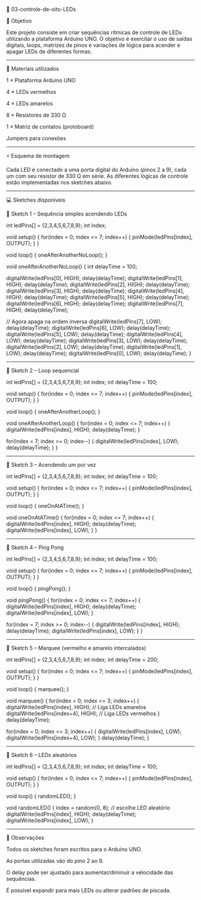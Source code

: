 📂 03-controle-de-oito-LEDs

🎯 Objetivo

Este projeto consiste em criar sequências rítmicas de controle de LEDs utilizando a plataforma Arduino UNO.
O objetivo é exercitar o uso de saídas digitais, loops, matrizes de pinos e variações de lógica para acender e apagar LEDs de diferentes formas.


---

🔧 Materiais utilizados

1 × Plataforma Arduino UNO

4 × LEDs vermelhos

4 × LEDs amarelos

8 × Resistores de 330 Ω

1 × Matriz de contatos (protoboard)

Jumpers para conexões



---

⚡ Esquema de montagem

Cada LED é conectado a uma porta digital do Arduino (pinos 2 a 9), cada um com seu resistor de 330 Ω em série.
As diferentes lógicas de controle estão implementadas nos sketches abaixo.


---

💻 Sketches disponíveis

🔹 Sketch 1 – Sequência simples acendendo LEDs

int ledPins[] = {2,3,4,5,6,7,8,9};
int index;

void setup() {
  for(index = 0; index <= 7; index++) {
    pinMode(ledPins[index], OUTPUT);
  }
}

void loop() {
  oneAfterAnotherNoLoop();
}

void oneAfterAnotherNoLoop() {
  int delayTime = 100;

  digitalWrite(ledPins[0], HIGH); delay(delayTime);
  digitalWrite(ledPins[1], HIGH); delay(delayTime);
  digitalWrite(ledPins[2], HIGH); delay(delayTime);
  digitalWrite(ledPins[3], HIGH); delay(delayTime);
  digitalWrite(ledPins[4], HIGH); delay(delayTime);
  digitalWrite(ledPins[5], HIGH); delay(delayTime);
  digitalWrite(ledPins[6], HIGH); delay(delayTime);
  digitalWrite(ledPins[7], HIGH); delay(delayTime);

  // Agora apaga na ordem inversa
  digitalWrite(ledPins[7], LOW); delay(delayTime);
  digitalWrite(ledPins[6], LOW); delay(delayTime);
  digitalWrite(ledPins[5], LOW); delay(delayTime);
  digitalWrite(ledPins[4], LOW); delay(delayTime);
  digitalWrite(ledPins[3], LOW); delay(delayTime);
  digitalWrite(ledPins[2], LOW); delay(delayTime);
  digitalWrite(ledPins[1], LOW); delay(delayTime);
  digitalWrite(ledPins[0], LOW); delay(delayTime);
}


---

🔹 Sketch 2 – Loop sequencial

int ledPins[] = {2,3,4,5,6,7,8,9};
int index;
int delayTime = 100;

void setup() {
  for(index = 0; index <= 7; index++) {
    pinMode(ledPins[index], OUTPUT);
  }
}

void loop() {
  oneAfterAnotherLoop();
}

void oneAfterAnotherLoop() {
  for(index = 0; index <= 7; index++) {
    digitalWrite(ledPins[index], HIGH);
    delay(delayTime);
  }

  for(index = 7; index >= 0; index--) {
    digitalWrite(ledPins[index], LOW);
    delay(delayTime);
  }
}


---

🔹 Sketch 3 – Acendendo um por vez

int ledPins[] = {2,3,4,5,6,7,8,9};
int index;
int delayTime = 100;

void setup() {
  for(index = 0; index <= 7; index++) {
    pinMode(ledPins[index], OUTPUT);
  }
}

void loop() {
  oneOnAtATime();
}

void oneOnAtATime() {
  for(index = 0; index <= 7; index++) {
    digitalWrite(ledPins[index], HIGH);
    delay(delayTime);
    digitalWrite(ledPins[index], LOW);
  }
}


---

🔹 Sketch 4 – Ping Pong

int ledPins[] = {2,3,4,5,6,7,8,9};
int index;
int delayTime = 100;

void setup() {
  for(index = 0; index <= 7; index++) {
    pinMode(ledPins[index], OUTPUT);
  }
}

void loop() {
  pingPong();
}

void pingPong() {
  for(index = 0; index <= 7; index++) {
    digitalWrite(ledPins[index], HIGH);
    delay(delayTime);
    digitalWrite(ledPins[index], LOW);
  }

  for(index = 7; index >= 0; index--) {
    digitalWrite(ledPins[index], HIGH);
    delay(delayTime);
    digitalWrite(ledPins[index], LOW);
  }
}


---

🔹 Sketch 5 – Marquee (vermelho e amarelo intercalados)

int ledPins[] = {2,3,4,5,6,7,8,9};
int index;
int delayTime = 200;

void setup() {
  for(index = 0; index <= 7; index++) {
    pinMode(ledPins[index], OUTPUT);
  }
}

void loop() {
  marquee();
}

void marquee() {
  for(index = 0; index <= 3; index++) {
    digitalWrite(ledPins[index], HIGH);    // Liga LEDs amarelos
    digitalWrite(ledPins[index+4], HIGH);  // Liga LEDs vermelhos
  }
  delay(delayTime);

  for(index = 0; index <= 3; index++) {
    digitalWrite(ledPins[index], LOW);
    digitalWrite(ledPins[index+4], LOW);
  }
  delay(delayTime);
}


---

🔹 Sketch 6 – LEDs aleatórios

int ledPins[] = {2,3,4,5,6,7,8,9};
int index;
int delayTime = 100;

void setup() {
  for(index = 0; index <= 7; index++) {
    pinMode(ledPins[index], OUTPUT);
  }
}

void loop() {
  randomLED();
}

void randomLED() {
  index = random(0, 8);  // escolhe LED aleatório
  digitalWrite(ledPins[index], HIGH);
  delay(delayTime);
  digitalWrite(ledPins[index], LOW);
}


---

📌 Observações

Todos os sketches foram escritos para o Arduino UNO.

As portas utilizadas vão do pino 2 ao 9.

O delay pode ser ajustado para aumentar/diminuir a velocidade das sequências.

É possível expandir para mais LEDs ou alterar padrões de piscada.

